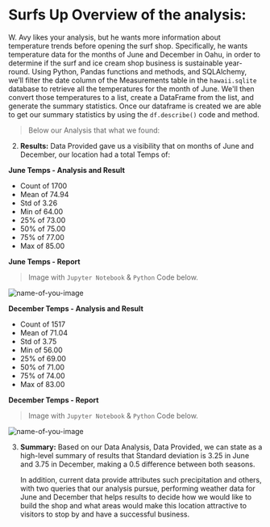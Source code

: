 # Surfs Up Overview of the analysis:
W. Avy likes your analysis, but he wants more information about temperature trends before opening the surf shop. Specifically, he wants temperature data for the months of June and December in Oahu, in order to determine if the surf and ice cream shop business is sustainable year-round.
Using Python, Pandas functions and methods, and SQLAlchemy, we’ll filter the date column of the Measurements table in the `hawaii.sqlite` database to retrieve all the temperatures for the month of June. We'll then convert those temperatures to a list, create a DataFrame from the list, and generate the summary statistics. Once our dataframe is created we are able to get our summary statistics by using the `df.describe()` code and method. 
> Below our Analysis that what we found:

2. **Results:** Data Provided gave us a visibility that on months of June and December, our location had a total Temps of:

**June Temps - Analysis and Result**
* Count of 1700 
* Mean of 74.94 
* Std of 3.26 
* Min of 64.00 
* 25% of 73.00 
* 50% of 75.00
* 75% of 77.00
* Max of 85.00


**June Temps - Report**
> Image with `Jupyter Notebook` & `Python` Code below.

![name-of-you-image](https://github.com/Anuradha0/Surfs_Up/tree/main/Images/D1.PNG)

**December Temps - Analysis and Result**
* Count of 1517 
* Mean of 71.04 
* Std of 3.75
* Min of 56.00 
* 25% of 69.00 
* 50% of 71.00
* 75% of 74.00
* Max of 83.00


**December Temps - Report**
> Image with `Jupyter Notebook` & `Python` Code below.

![name-of-you-image](https://github.com/emmanuelmartinezs/surfs_up/blob/main/Resources/Images/2.4.PNG?raw=true)


3. **Summary:** Based on our Data Analysis, Data Provided, we can state as a high-level summary of results that Standard deviation is 3.25 in June and 3.75 in December, making a 0.5 difference between both seasons.
 
    In addition, current data provide attributes such precipitation and others, with two queries that our analysis pursue, performing weather data for June and December that helps results to decide how we would like to build the shop and what areas would make this location attractive to visitors to stop by and have a successful business.
